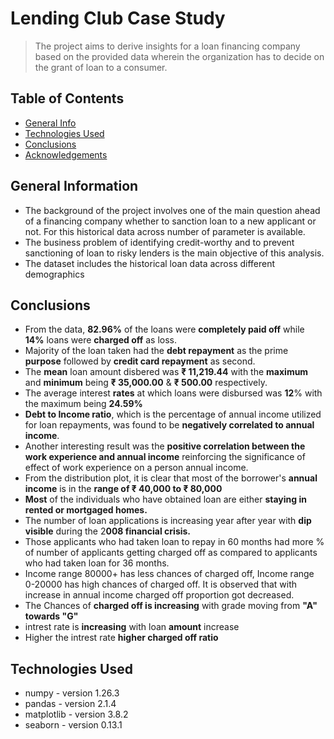 # Lending Club Case Study
> The project aims to derive insights for a loan financing company based on the provided data wherein the organization has to decide on the grant of loan to a consumer.


## Table of Contents
* [General Info](#general-information)
* [Technologies Used](#technologies-used)
* [Conclusions](#conclusions)
* [Acknowledgements](#acknowledgements)

<!-- You can include any other section that is pertinent to your problem -->

## General Information
- The background of the project involves one of the main question ahead of a financing company whether to sanction loan to a new applicant or not. For this historical data across number of parameter is available.
- The business problem of identifying credit-worthy and to prevent sanctioning of loan to risky lenders is the main objective of this analysis.
- The dataset includes the historical loan data across different demographics
<!-- You don't have to answer all the questions - just the ones relevant to your project. -->

## Conclusions
- From the data, **82.96%** of the loans were **completely paid off** while **14%** loans were **charged off** as loss.
- Majority of the loan taken had the **debt repayment** as the prime **purpose** followed by **credit card repayment** as second.
- The **mean** loan amount disbered was **₹ 11,219.44** with the **maximum** and **minimum** being **₹ 35,000.00** & **₹ 500.00** respectively.
- The average interest **rates** at which loans were disbursed was **12**% with the maximum being **24.59%**
- **Debt to Income ratio**, which is the percentage of annual income utilized for loan repayments, was found to be **negatively correlated to annual income**.
- Another interesting result was the **positive correlation between the work experience and annual income** reinforcing the significance of effect of work experience on a person annual income.
- From the distribution plot, it is clear that most of the borrower's **annual income** is in the **range of ₹ 40,000 to ₹ 80,000**
- **Most** of the individuals who have obtained loan are either **staying in rented or mortgaged homes.**
- The number of loan applications is increasing year after year with **dip visible** during the 2**008 financial crisis.**
- Those applicants who had taken loan to repay in 60 months had more % of number of applicants getting charged off as compared to applicants who had taken loan for 36 months.
- Income range 80000+  has less chances of charged off, Income range 0-20000 has high chances of charged off. It is observed that with increase in annual income charged off proportion got decreased. 
- The Chances of **charged off is increasing** with grade moving from **"A" towards "G"**
- intrest rate is **increasing** with loan **amount** increase
- Higher the intrest rate **higher charged off ratio**
<!-- You don't have to answer all the questions - just the ones relevant to your project. -->


## Technologies Used
- numpy - version 1.26.3
- pandas - version 2.1.4
- matplotlib - version 3.8.2
- seaborn - version 0.13.1

<!-- As the libraries versions keep on changing, it is recommended to mention the version of library used in this project -->
